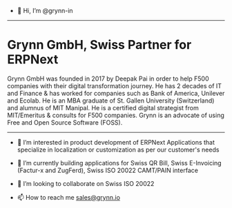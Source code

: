 - 👋 Hi, I’m @grynn-in
---
# Grynn GmbH, Swiss Partner for ERPNext

Grynn GmbH was founded in 2017 by Deepak Pai in order to help F500 companies with their digital transformation journey. He has 2 decades of IT and Finance & has worked for companies such as Bank of America, Unilever and Ecolab. He is an MBA graduate of St. Gallen University (Switzerland) and alumnus of MIT Manipal. He is a certified digital strategist from MIT/Emeritus & consults for F500 companies. Grynn is an advocate of using Free and Open Source Software (FOSS).

---
- 👀 I’m interested in product development of ERPNext Applications that specialize in localization or customization as per our customer's needs

- 🌱 I’m currently building applications for Swiss QR Bill, Swiss E-Invoicing (Factur-x and ZugFerd), Swiss ISO 20022 CAMT/PAIN interface

- 💞️ I’m looking to collaborate on Swiss ISO 20022

- 📫 How to reach me sales@grynn.io

<!---
grynn-in/grynn-in is a ✨ special ✨ repository because its `README.md` (this file) appears on your GitHub profile.
You can click the Preview link to take a look at your changes.
--->

